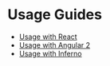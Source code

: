 # Usage Guides

* [Usage with React](guides/UsageWithReact.md)
* [Usage with Angular 2](guides/UsageWithAngular2.md)
* [Usage with Inferno](guides/UsageWithInferno.md)
